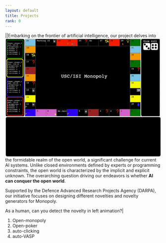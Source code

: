 ```yaml
---
layout: default
title: Projects
rank: 0
---
```

|<img class="project_img" style="float: left;" src="/assets/images/projects/monopoly.gif">|Embarking on the frontier of artificial intelligence, our project delves into the formidable realm of the open world, a significant challenge for current AI systems. Unlike closed environments defined by experts or programming constraints, the open world is characterized by the implicit and explicit unknown. The overarching question driving our endeavors is whether **AI can conquer the open world**.

Supported by the Defence Advanced Research Projects Agency (DARPA), our initiative focuses on designing different novelties and novelty generators for Monopoly.

As a human, can you detect the novelty in left animation?|  
1. Open-monopoly
2. Open-poker
3. auto-clicking
4. auto-VASP